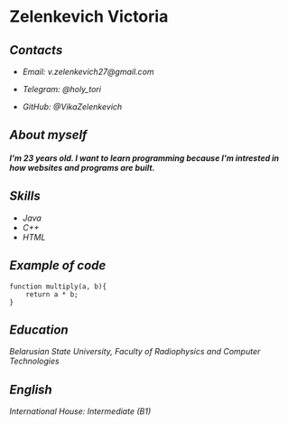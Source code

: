 # Zelenkevich Victoria
## _Contacts_
* _Email: v.zelenkevich27@gmail.com_

* _Telegram: @holy_tori_

* _GitHub: @VikaZelenkevich_

## _About myself_
#### _I'm 23 years old. I want to learn programming because I'm intrested in how websites and programs are built._

## _Skills_
* _Java_
* _C++_
* _HTML_

## _Example of code_
~~~
function multiply(a, b){
    return a * b;
}
~~~

## _Education_
 _Belarusian State University, Faculty of Radiophysics and Computer Technologies_
 
 ## _English_
_International House: Intermediate (B1)_
